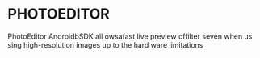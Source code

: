 # PHOTOEDITOR
PhotoEditor AndroidbSDK all owsafast live preview offilter seven when us sing high-resolution images up to the hard ware limitations

